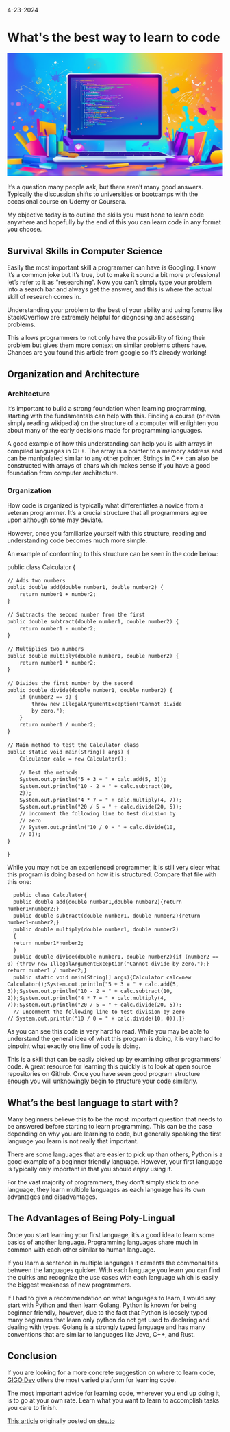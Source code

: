 4-23-2024

# What's the best way to learn to code

![cool AI image](https://raw.githubusercontent.com/Gage-Technologies/blogs-gigo.dev/master/images/codecuhPNG.png)

It’s a question many people ask, but there aren’t many good answers. Typically the discussion shifts to universities or bootcamps with the occasional course on Udemy or Coursera.

My objective today is to outline the skills you must hone to learn code anywhere and hopefully by the end of this you can learn code in any format you choose.

## Survival Skills in Computer Science

Easily the most important skill a programmer can have is Googling. I know it’s a common joke but it’s true, but to make it sound a bit more professional let’s refer to it as “researching”. Now you can’t simply type your problem into a search bar and always get the answer, and this is where the actual skill of research comes in.

Understanding your problem to the best of your ability and using forums like StackOverflow are extremely helpful for diagnosing and assessing problems.

This allows programmers to not only have the possibility of fixing their problem but gives them more context on similar problems others have. Chances are you found this article from google so it’s already working!

## Organization and Architecture

### Architecture

It’s important to build a strong foundation when learning programming, starting with the fundamentals can help with this. Finding a course (or even simply reading wikipedia) on the structure of a computer will enlighten you about many of the early decisions made for programming languages.

A good example of how this understanding can help you is with arrays in compiled languages in C++. The array is a pointer to a memory address and can be manipulated similar to any other pointer. Strings in C++ can also be constructed with arrays of chars which makes sense if you have a good foundation from computer architecture.

### Organization

How code is organized is typically what differentiates a novice from a veteran programmer. It’s a crucial structure that all programmers agree upon although some may deviate.

However, once you familiarize yourself with this structure, reading and understanding code becomes much more simple.

An example of conforming to this structure can be seen in the code below:

public class Calculator {

    // Adds two numbers
    public double add(double number1, double number2) {
        return number1 + number2;
    }

    // Subtracts the second number from the first
    public double subtract(double number1, double number2) {
        return number1 - number2;
    }

    // Multiplies two numbers
    public double multiply(double number1, double number2) {
        return number1 * number2;
    }

    // Divides the first number by the second
    public double divide(double number1, double number2) {
        if (number2 == 0) {
            throw new IllegalArgumentException("Cannot divide 
            by zero.");
        }
        return number1 / number2;
    }

    // Main method to test the Calculator class
    public static void main(String[] args) {
        Calculator calc = new Calculator();

        // Test the methods
        System.out.println("5 + 3 = " + calc.add(5, 3));
        System.out.println("10 - 2 = " + calc.subtract(10, 
        2));
        System.out.println("4 * 7 = " + calc.multiply(4, 7));
        System.out.println("20 / 5 = " + calc.divide(20, 5));
        // Uncomment the following line to test division by 
        // zero
        // System.out.println("10 / 0 = " + calc.divide(10, 
        // 0));
    }
}


While you may not be an experienced programmer, it is still very clear what this program is doing based on how it is structured. Compare that file with this one:

      public class Calculator{
      public double add(double number1,double number2){return number1+number2;}
      public double subtract(double number1, double number2){return number1-number2;}
      public double multiply(double number1, double number2)
      {
      return number1*number2;
      }
      public double divide(double number1, double number2){if (number2 == 0) {throw new IllegalArgumentException("Cannot divide by zero.");} return number1 / number2;}
      public static void main(String[] args){Calculator calc=new Calculator();System.out.println("5 + 3 = " + calc.add(5, 3));System.out.println("10 - 2 = " + calc.subtract(10, 2));System.out.println("4 * 7 = " + calc.multiply(4, 7));System.out.println("20 / 5 = " + calc.divide(20, 5));
      // Uncomment the following line to test division by zero
    // System.out.println("10 / 0 = " + calc.divide(10, 0));}}

As you can see this code is very hard to read. While you may be able to understand the general idea of what this program is doing, it is very hard to pinpoint what exactly one line of code is doing.

This is a skill that can be easily picked up by examining other programmers' code. A great resource for learning this quickly is to look at open source repositories on Github. Once you have seen good program structure enough you will unknowingly begin to structure your code similarly.

## What’s the best language to start with?

Many beginners believe this to be the most important question that needs to be answered before starting to learn programming. This can be the case depending on why you are learning to code, but generally speaking the first language you learn is not really that important.

There are some languages that are easier to pick up than others, Python is a good example of a beginner friendly language. However, your first language is typically only important in that you should enjoy using it.

For the vast majority of programmers, they don’t simply stick to one language, they learn multiple languages as each language has its own advantages and disadvantages.

## The Advantages of Being Poly-Lingual

Once you start learning your first language, it’s a good idea to learn some basics of another language. Programming languages share much in common with each other similar to human language.

If you learn a sentence in multiple languages it cements the commonalities between the languages quicker. With each language you learn you can find the quirks and recognize the use cases with each language which is easily the biggest weakness of new programmers.

If I had to give a recommendation on what languages to learn, I would say start with Python and then learn Golang. Python is known for being beginner friendly, however, due to the fact that Python is loosely typed many beginners that learn only python do not get used to declaring and dealing with types. Golang is a strongly typed language and has many conventions that are similar to languages like Java, C++, and Rust.

## Conclusion

If you are looking for a more concrete suggestion on where to learn code, [GIGO Dev](gigo.dev) offers the most varied platform for learning code.

The most important advice for learning code, wherever you end up doing it, is to go at your own rate. Learn what you want to learn to accomplish tasks you care to finish.

[This article](https://dev.to/gigo_dev/whats-the-best-way-to-learn-to-code-27f2) originally posted on [dev.to](dev.to) 

